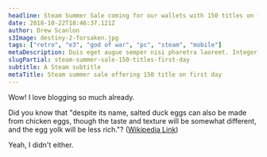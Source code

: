 ```yaml
---
headline: Steam Summer Sale coming for our wallets with 150 titles on first day
date: 2018-10-22T18:46:37.121Z
author: Drew Scanlon
s3Image: destiny-2-forsaken.jpg
tags: ["retro", "e3", "god of war", "pc", "steam", "mobile"]
metaDescription: Duis eget augue semper nisi pharetra laoreet. Integer elementum suscipit nulla vitae eleifend. Duis a lectus et justo varius consectetur sed in lorem.
slugPartial: steam-summer-sale-150-titles-first-day
subtitle: A Steam subtitle
metaTitle: Steam summer sale offering 150 title on first day
---
```


Wow! I love blogging so much already.

Did you know that "despite its name, salted duck eggs can also be made from
chicken eggs, though the taste and texture will be somewhat different, and the
egg yolk will be less rich."?
([Wikipedia Link](http://en.wikipedia.org/wiki/Salted_duck_egg))

Yeah, I didn't either.
